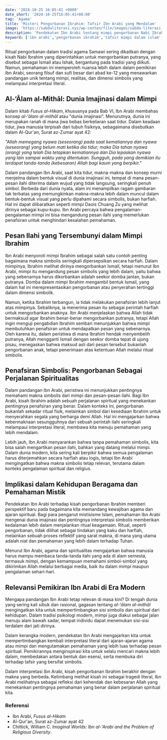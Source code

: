 ```yaml
---
date: '2024-10-25 16:05:41 +0800'
date_short: '2024-10-25T16:05:41+08:00'
tag: 'Agama'
title: 'Misteri Pengorbanan Ibrahim: Tafsir Ibn Arabi yang Mendalam'
image: 'https://sabdaliterasi.xyz/wp-conten/file/images/sabda-literasi-misteri-pengorbanan-ibrahim-tafsir-ibn-arabi-yang-mendalam.jpg'
description: 'Pendekatan Ibn Arabi tentang mimpi pengorbanan Nabi Ibrahim menjelaskan pentingnya penafsiran simbolis. Ini adalah pandangan spiritual yang mendalam.'
keyword: ['ibn arabi','pengorbanan ibrahim','tafsir mimpi dalam islam','kisah nabi ibrahim','makna pengorbanan dalam agama samawi','filsafat islam','sufi dan mistisisme']
---
```

<p>Ritual pengorbanan dalam tradisi agama Samawi sering dikaitkan dengan kisah Nabi Ibrahim yang diperintahkan untuk mengorbankan putranya, yang disebut sebagai Ismail atau Ishak, bergantung pada tradisi yang diikuti. Namun, pemahaman ini memperoleh nuansa lebih dalam dalam pemikiran Ibn Arabi, seorang filsuf dan sufi besar dari abad ke-12 yang menawarkan pandangan unik tentang mimpi, realitas, dan dimensi simbolis yang melampaui interpretasi literal.</p><h2>Al-‘Ālam al-Mithāl: Dunia Imajinasi dalam Mimpi</h2><p>Dalam kitab <em>Fusus al-Hikam</em>, khususnya pada Bab VI, Ibn Arabi membahas konsep <em>al-‘ālam al-mithāl</em> atau "dunia imajinasi". Menurutnya, dunia ini merupakan ranah di mana jiwa bebas berkeliaran saat tidur. Dalam keadaan tidur, jiwa manusia terpisah dari tubuh fisiknya, sebagaimana disebutkan dalam Al-Qur'an, Surat az-Zumar ayat 42:</p><p><em>"Allah memegang nyawa (seseorang) pada saat kematiannya dan nyawa (seseorang) yang belum mati ketika dia tidur; maka Dia tahan nyawa (orang) yang telah Dia tetapkan kematiannya dan Dia lepaskan nyawa yang lain sampai waktu yang ditentukan. Sungguh, pada yang demikian itu terdapat tanda-tanda (kebesaran) Allah bagi kaum yang berpikir."</em></p><p>Dalam pandangan Ibn Arabi, saat kita tidur, makna-makna dan konsep murni menjelma dalam bentuk visual di dunia imajinasi ini, tempat di mana pesan-pesan ilahi diterima dalam wujud yang tidak langsung, seringkali penuh simbol. Berbeda dari dunia nyata, alam ini menampilkan ragam gambaran tak terbatas yang memungkinkan makna-makna lebih dalam muncul dalam bentuk-bentuk visual yang perlu dipahami secara simbolis, bukan harfiah. Hal ini dapat diibaratkan seperti mimpi Daois Chuang Zu yang melihat dirinya sebagai kupu-kupu. Ibn Arabi percaya bahwa pengalaman-pengalaman mimpi ini bisa mengandung pesan ilahi yang memerlukan penafsiran untuk menghindari kesalahan pemahaman.</p><h2>Pesan Ilahi yang Tersembunyi dalam Mimpi Ibrahim</h2><p>Ibn Arabi menyoroti mimpi Ibrahim sebagai salah satu contoh penting bagaimana makna simbolis seringkali dipersepsikan secara harfiah. Dalam mimpinya, Ibrahim melihat dirinya mengorbankan Ismail, tetapi menurut Ibn Arabi, mimpi itu mengandung pesan simbolis yang lebih dalam, yaitu bahwa yang sebenarnya harus dikorbankan adalah seekor domba jantan, bukan putranya. Domba dalam mimpi Ibrahim mengambil bentuk Ismail, yang dalam hal ini merepresentasikan pengorbanan atau penyerahan tertinggi dalam dimensi simbolik.</p><p>Namun, ketika Ibrahim terbangun, ia tidak melakukan penafsiran lebih lanjut atas mimpinya. Sebaliknya, ia menerima pesan itu sebagai perintah harfiah untuk mengorbankan anaknya. Ibn Arabi menjelaskan bahwa Allah tidak bermaksud agar Ibrahim benar-benar mengorbankan putranya, tetapi Allah ingin menguji pengabdian Ibrahim sembari menunjukkan bahwa mimpi membutuhkan penafsiran untuk mendapatkan pesan yang sebenarnya. Oleh karena itu, dalam peristiwa di mana Ibrahim hendak menyembelih putranya, Allah mengganti Ismail dengan seekor domba tepat di ujung pisau, menegaskan bahwa maksud asli dari pesan tersebut bukanlah pengorbanan anak, tetapi penerimaan atas ketentuan Allah melalui ritual simbolis.</p><h2>Penafsiran Simbolis: Pengorbanan Sebagai Perjalanan Spiritualitas</h2><p>Dalam pandangan Ibn Arabi, peristiwa ini menunjukkan pentingnya memahami makna simbolis dari mimpi dan pesan-pesan ilahi. Bagi Ibn Arabi, kisah Ibrahim adalah sebuah perjalanan spiritual yang menekankan pentingnya penafsiran yang benar. Dalam konteks ini, pengorbanan bukanlah sekadar ritual fisik, melainkan simbol dari kesediaan Ibrahim untuk menyerahkan segala yang berharga demi Allah. Hal ini mengajarkan bahwa kebermaknaan sesungguhnya dari sebuah perintah ilahi seringkali melampaui interpretasi literal, membawa kita menuju pemahaman yang lebih mendalam.</p><p>Lebih jauh, Ibn Arabi menyarankan bahwa tanpa pemahaman simbolis, kita bisa salah mengartikan pesan ilahi, bahkan yang datang melalui mimpi. Dalam dunia modern, kita sering kali berpikir bahwa semua pengalaman harus diterjemahkan secara harfiah atau logis, tetapi Ibn Arabi mengingatkan bahwa makna simbolis tetap relevan, terutama dalam konteks pengalaman spiritual dan religius.</p><h2>Implikasi dalam Kehidupan Beragama dan Pemahaman Mistik</h2><p>Pendekatan Ibn Arabi terhadap kisah pengorbanan Ibrahim memberi perspektif baru pada bagaimana kita memandang kewajiban agama dan ajaran spiritual. Bagi para penganut mistisisme Islam, pemahaman Ibn Arabi mengenai dunia imajinasi dan pentingnya interpretasi simbolis memberikan kedalaman lebih dalam menjalankan ritual keagamaan. Ritual, seperti pengorbanan, tidak dilihat sebagai tindakan yang kaku dan harfiah, melainkan sebuah proses reflektif yang sarat makna, di mana yang utama adalah niat dan pemahaman yang lebih dalam terhadap Tuhan.</p><p>Menurut Ibn Arabi, agama dan spiritualitas mengajarkan bahwa manusia harus mampu membaca tanda-tanda ilahi yang ada di alam semesta, termasuk mimpi, dengan kemampuan memahami simbol-simbol yang dikirimkan Allah melalui berbagai media, baik itu dalam mimpi maupun pengalaman sehari-hari.</p><h2>Relevansi Pemikiran Ibn Arabi di Era Modern</h2><p>Mengapa pandangan Ibn Arabi tetap relevan di masa kini? Di tengah dunia yang sering kali sibuk dan rasional, gagasan tentang <em>al-‘ālam al-mithāl</em> mengingatkan kita untuk mempertimbangkan sisi simbolis dan spiritual dari kehidupan. Dalam tradisi psikologi modern, mimpi juga diakui sebagai jalan menuju alam bawah sadar, tempat individu dapat menemukan sisi-sisi terdalam dari jati dirinya.</p><p>Dalam kerangka modern, pendekatan Ibn Arabi mengajarkan kita untuk mempertimbangkan kembali interpretasi literal dari ajaran-ajaran agama atau mimpi dan mengutamakan pemahaman yang lebih luas terhadap pesan spiritual. Pemikirannya menginspirasi kita untuk selalu mencari makna lebih dalam, membedakan antara bentuk dan esensi, serta membuka diri terhadap tafsir yang bersifat simbolis.</p><p>Dalam interpretasi Ibn Arabi, kisah pengorbanan Ibrahim berakhir dengan makna yang berbeda. Ketimbang melihat kisah ini sebagai tragedi literal, Ibn Arabi melihatnya sebagai refleksi dari kehendak dan kebesaran Allah yang menekankan pentingnya pemahaman yang benar dalam perjalanan spiritual kita.</p><h3>Referensi</h3><ul><li>Ibn Arabi, <em>Fusus al-Hikam</em></li><li>Al-Qur'an, Surat az-Zumar ayat 42</li><li>Chittick, William C. <em>Imaginal Worlds: Ibn al-'Arabi and the Problem of Religious Diversity</em>.</li></ul>
